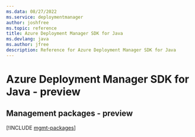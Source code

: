 ```yaml
---
ms.data: 08/27/2022
ms.service: deploymentmanager
author: joshfree
ms.topic: reference
title: Azure Deployment Manager SDK for Java
ms.devlang: java
ms.author: jfree
description: Reference for Azure Deployment Manager SDK for Java
---
```

# Azure Deployment Manager SDK for Java - preview

## Management packages - preview
[!INCLUDE [mgmt-packages](deployment-manager-mgmt-index.md)]